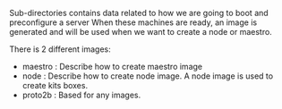 Sub-directories contains data related to how we are going to boot and preconfigure a server
When these machines are ready, an image is generated and will be used when we want to create a node or maestro.

There is 2 different images:
- maestro : Describe how to create maestro image
- node    : Describe how to create node image. A node image is used to create kits boxes.
- proto2b : Based for any images.
